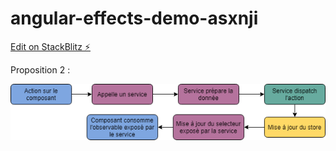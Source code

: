 # angular-effects-demo-asxnji

[Edit on StackBlitz ⚡️](https://stackblitz.com/edit/angular-effects-demo-asxnji)

Proposition 2 : 

![alt text](https://github.com/remiHau/angular-proposition-1/blob/proposition3/proposition3.png)
